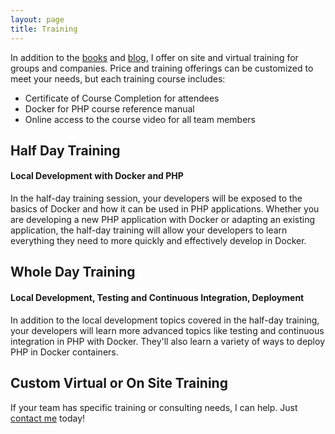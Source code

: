 ```yaml
---
layout: page
title: Training
---
```


In addition to the [books](/books) and [blog](/#blog), I offer on site and virtual training for groups and companies. Price and training offerings can be customized to meet your needs, but each training course includes:

- Certificate of Course Completion for attendees
- Docker for PHP course reference manual
- Online access to the course video for all team members

## Half Day Training

#### Local Development with Docker and PHP

In the half-day training session, your developers will be exposed to the basics of Docker and how it can be used in PHP applications. Whether you are developing a new PHP application with Docker or adapting an existing application, the half-day training will allow your developers to learn everything they need to more quickly and effectively develop in Docker.

## Whole Day Training

#### Local Development, Testing and Continuous Integration, Deployment

In addition to the local development topics covered in the half-day training, your developers will learn more advanced topics like testing and continuous integration in PHP with Docker. They'll also learn a variety of ways to deploy PHP in Docker containers.

## Custom Virtual or On Site Training

If your team has specific training or consulting needs, I can help. Just [contact me](/contact) today!
